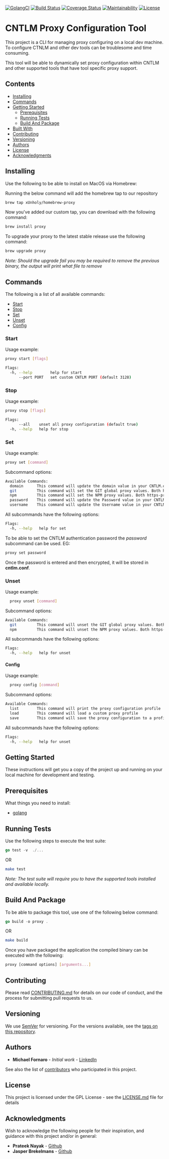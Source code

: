 [![GolangCI](https://golangci.com/badges/github.com/xUnholy/go-proxy.svg)](https://golangci.com)
[![Build Status](https://travis-ci.com/xUnholy/go-proxy.svg?branch=master)](https://travis-ci.com/xUnholy/go-proxy)
[![Coverage Status](https://coveralls.io/repos/github/xUnholy/go-proxy/badge.svg?branch=master)](https://coveralls.io/github/xUnholy/go-proxy?branch=master)
[![Maintainability](https://api.codeclimate.com/v1/badges/ff937aa58ba1d149d29a/maintainability)](https://codeclimate.com/github/xUnholy/go-proxy/maintainability)
[![License](https://img.shields.io/badge/license-GPL_v3.0-blue.svg)](https://github.com/xUnholy/go-proxy/blob/master/LICENSE.md)

# CNTLM Proxy Configuration Tool

This project is a CLI for managing proxy configuring on a local dev machine. To configure CTNLM and other dev tools can be troublesome and time consuming.

This tool will be able to dynamically set proxy configuration within CNTLM and other supported tools that have tool specific proxy support.

## Contents

* [Installing](#Installing)
* [Commands](#Commands)
* [Getting Started](#Getting-Started)
  * [Prerequisites](#Prerequisites)
  * [Running Tests](#Running-Tests)
  * [Build And Package](#Build-And-Package)
* [Built With](#Built-With)
* [Contributing](#Contributing)
* [Versioning](#Versioning)
* [Authors](#Authors)
* [License](#License)
* [Acknowledgments](#Acknowledgments)

## Installing

Use the following to be able to install on MacOS via Homebrew:

Running the below command will add the homebrew tap to our repository

```bash
brew tap xUnholy/homebrew-proxy
```

Now you've added our custom tap, you can download with the following command:

```bash
brew install proxy
```

To upgrade your proxy to the latest stable release use the following command:

```bash
brew upgrade proxy
```

*Note: Should the upgrade fail you may be required to remove the previous binary, the output will print what file to remove*

## Commands

The following is a list of all available commands:

* [Start](#Start)
* [Stop](#Stop)
* [Set](#Set)
* [Unset](#Unset)
* [Config](#Config)

### Start

Usage example:

```bash
proxy start [flags]
```

```bash
Flags:
  -h, --help        help for start
      --port PORT   set custom CNTLM PORT (default 3128)
```

### Stop

Usage example:

```bash
proxy stop [flags]
```

```bash
Flags:
      --all    unset all proxy configuration (default true)
  -h, --help   help for stop
```

### Set

Usage example:

```bash
proxy set [command]
```

Subcommand options:

```bash
Available Commands:
  domain      This command will update the domain value in your CNTLM.conf file
  git         This command will set the GIT global proxy values. Both http.proxy and https.proxy will be set
  npm         This command will set the NPM proxy values. Both https-proxy and proxy will be set
  password    This command will update the Password value in your CNTLM.conf file
  username    This command will update the Username value in your CNTLM.conf file
```

All subcommands have the following options:

```bash
Flags:
  -h, --help   help for set
```

To be able to set the CNTLM authentication password the *password* subcommand can be used. EG:

```bash
proxy set password
```

Once the password is entered and then encrypted, it will be stored in **cntlm.conf**.

### Unset

Usage example:

```bash
  proxy unset [command]
```

Subcommand options:

```bash
Available Commands:
  git         This command will unset the GIT global proxy values. Both http.proxy and https.proxy will be unset
  npm         This command will unset the NPM proxy values. Both https-proxy and proxy will be unset
```

All subcommands have the following options:

```bash
Flags:
  -h, --help   help for unset
```

#### Config

Usage example:

```bash
  proxy config [command]
```

Subcommand options:

```bash
Available Commands:
  list        This command will print the proxy configuration profile
  load        This command will load a custom proxy profile
  save        This command will save the proxy configuration to a profile
```

All subcommands have the following options:

```bash
Flags:
  -h, --help   help for unset
```

## Getting Started

These instructions will get you a copy of the project up and running on your local machine for development and testing.

## Prerequisites

What things you need to install:

* [golang](https://golang.org/dl/)

## Running Tests

Use the following steps to execute the test suite:

```go
go test -v  ./...
```

OR

```bash
make test
```

*Note: The test suite will require you to have the supported tools installed and available locally.*

## Build And Package

To be able to package this tool, use one of the following below command:

```go
go build -o proxy .
```

OR

```bash
make build
```

Once you have packaged the application the compiled binary can be executed with the following:

```bash
proxy [command options] [arguments...]
```

## Contributing

Please read [CONTRIBUTING.md](CONTRIBUTION.md) for details on our code of conduct, and the process for submitting pull requests to us.

## Versioning

We use [SemVer](http://semver.org/) for versioning. For the versions available, see the [tags on this repository](https://github.com/xUnholy/go-proxy/tags).

## Authors

* **Michael Fornaro** - *Initial work* - [LinkedIn](https://www.linkedin.com/in/michael-fornaro-5b756179/)

See also the list of [contributors](https://github.com/xUnholy/go-proxy/contributors) who participated in this project.

## License

This project is licensed under the GPL License - see the [LICENSE.md](LICENSE.md) file for details

## Acknowledgments

Wish to acknowledge the following people for their inspiration, and guidance with this project and/or in general:

* **Prateek Nayak** - [Github](https://github.com/prateeknayak)
* **Jasper Brekelmans** - [Github](https://github.com/jbrekelmans)
